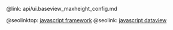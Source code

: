 @link: api/ui.baseview_maxheight_config.md

@seolinktop: [javascript framework](https://webix.com)
@seolink: [javascript dataview](https://webix.com/widget/dataview/)